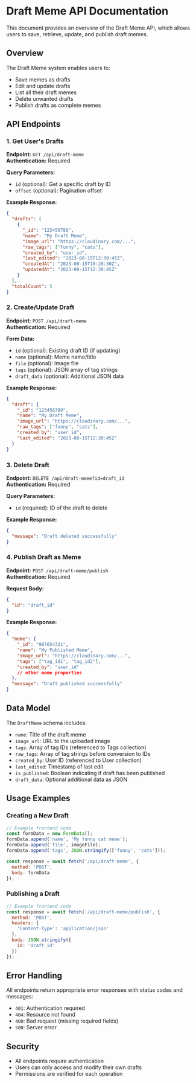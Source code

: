 # Draft Meme API Documentation

This document provides an overview of the Draft Meme API, which allows users to save, retrieve, update, and publish draft memes.

## Overview

The Draft Meme system enables users to:
- Save memes as drafts
- Edit and update drafts
- List all their draft memes
- Delete unwanted drafts
- Publish drafts as complete memes

## API Endpoints

### 1. Get User's Drafts

**Endpoint:** `GET /api/draft-meme`  
**Authentication:** Required

**Query Parameters:**
- `id` (optional): Get a specific draft by ID
- `offset` (optional): Pagination offset

**Example Response:**
```json
{
  "drafts": [
    {
      "_id": "123456789",
      "name": "My Draft Meme",
      "image_url": "https://cloudinary.com/...",
      "raw_tags": ["funny", "cats"],
      "created_by": "user_id",
      "last_edited": "2023-08-15T12:30:45Z",
      "createdAt": "2023-08-15T10:20:30Z",
      "updatedAt": "2023-08-15T12:30:45Z"
    }
  ],
  "totalCount": 5
}
```

### 2. Create/Update Draft

**Endpoint:** `POST /api/draft-meme`  
**Authentication:** Required

**Form Data:**
- `id` (optional): Existing draft ID (if updating)
- `name` (optional): Meme name/title
- `file` (optional): Image file
- `tags` (optional): JSON array of tag strings
- `draft_data` (optional): Additional JSON data

**Example Response:**
```json
{
  "draft": {
    "_id": "123456789",
    "name": "My Draft Meme",
    "image_url": "https://cloudinary.com/...",
    "raw_tags": ["funny", "cats"],
    "created_by": "user_id",
    "last_edited": "2023-08-15T12:30:45Z"
  }
}
```

### 3. Delete Draft

**Endpoint:** `DELETE /api/draft-meme?id=draft_id`  
**Authentication:** Required

**Query Parameters:**
- `id` (required): ID of the draft to delete

**Example Response:**
```json
{
  "message": "Draft deleted successfully"
}
```

### 4. Publish Draft as Meme

**Endpoint:** `POST /api/draft-meme/publish`  
**Authentication:** Required

**Request Body:**
```json
{
  "id": "draft_id"
}
```

**Example Response:**
```json
{
  "meme": {
    "_id": "987654321",
    "name": "My Published Meme",
    "image_url": "https://cloudinary.com/...",
    "tags": ["tag_id1", "tag_id2"],
    "created_by": "user_id"
    // other meme properties
  },
  "message": "Draft published successfully"
}
```

## Data Model

The `DraftMeme` schema includes:

- `name`: Title of the draft meme
- `image_url`: URL to the uploaded image
- `tags`: Array of tag IDs (referenced to Tags collection)
- `raw_tags`: Array of tag strings before conversion to IDs
- `created_by`: User ID (referenced to User collection)
- `last_edited`: Timestamp of last edit
- `is_published`: Boolean indicating if draft has been published
- `draft_data`: Optional additional data as JSON

## Usage Examples

### Creating a New Draft

```javascript
// Example frontend code
const formData = new FormData();
formData.append('name', 'My funny cat meme');
formData.append('file', imageFile);
formData.append('tags', JSON.stringify(['funny', 'cats']));

const response = await fetch('/api/draft-meme', {
  method: 'POST',
  body: formData
});
```

### Publishing a Draft

```javascript
// Example frontend code
const response = await fetch('/api/draft-meme/publish', {
  method: 'POST',
  headers: {
    'Content-Type': 'application/json'
  },
  body: JSON.stringify({
    id: 'draft_id'
  })
});
```

## Error Handling

All endpoints return appropriate error responses with status codes and messages:

- `401`: Authentication required
- `404`: Resource not found
- `400`: Bad request (missing required fields)
- `500`: Server error

## Security

- All endpoints require authentication
- Users can only access and modify their own drafts
- Permissions are verified for each operation